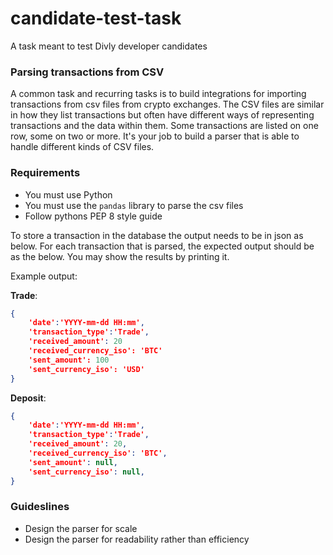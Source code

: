# candidate-test-task
 A task meant to test Divly developer candidates


### Parsing transactions from CSV
A common task and recurring tasks is to build integrations for importing transactions from csv files from crypto exchanges.
The CSV files are similar in how they list transactions but often have different ways of representing transactions and the data within them.
Some transactions are listed on one row, some on two or more. It's your job to build a parser that is able to handle different kinds of CSV files.




### Requirements
- You must use Python
- You must use the `pandas` library to parse the csv files
- Follow pythons PEP 8 style guide

To store a transaction in the database the output needs to be in json as below. For each transaction 
that is parsed, the expected output should be as the below. You may show the results by printing it.


Example output:


**Trade**:

 ```json
 {
     'date':'YYYY-mm-dd HH:mm',
     'transaction_type':'Trade',
     'received_amount': 20
     'received_currency_iso': 'BTC'
     'sent_amount': 100
     'sent_currency_iso': 'USD'
 }

```

**Deposit**:

 ```json
 {
     'date':'YYYY-mm-dd HH:mm',
     'transaction_type':'Trade',
     'received_amount': 20,
     'received_currency_iso': 'BTC',
     'sent_amount': null,
     'sent_currency_iso': null,
 }

```


### Guideslines
 - Design the parser for scale
 - Design the parser for readability rather than efficiency




